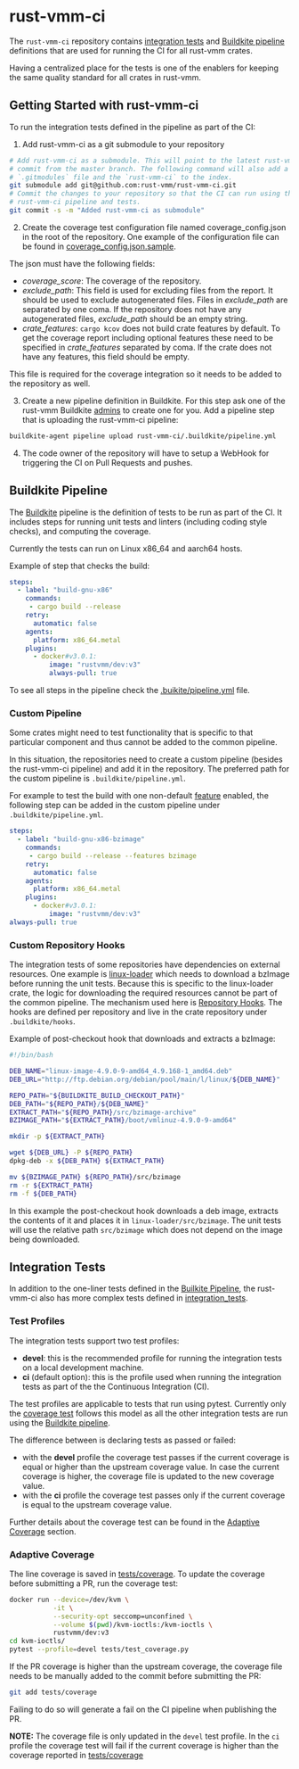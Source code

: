 # rust-vmm-ci

The `rust-vmm-ci` repository contains [integration tests](#integration-tests)
and [Buildkite pipeline](#buildkite-pipeline) definitions that are used for
running the CI for all rust-vmm crates.

Having a centralized place for the tests is one of the enablers for keeping the
same quality standard for all crates in rust-vmm.

## Getting Started with rust-vmm-ci

To run the integration tests defined in the pipeline as part of the CI:

1. Add rust-vmm-ci as a git submodule to your repository

```bash
# Add rust-vmm-ci as a submodule. This will point to the latest rust-vmm-ci
# commit from the master branch. The following command will also add a
# `.gitmodules` file and the `rust-vmm-ci` to the index.
git submodule add git@github.com:rust-vmm/rust-vmm-ci.git
# Commit the changes to your repository so that the CI can run using the
# rust-vmm-ci pipeline and tests.
git commit -s -m "Added rust-vmm-ci as submodule"
```

2. Create the coverage test configuration file named coverage_config.json in
the root of the repository. One example of the configuration file can be found
in [coverage_config.json.sample](coverage_config.json.sample).

The json must have the following fields:
- *coverage_score*: The coverage of the repository.
- *exclude_path*: This field is used for excluding files from the report. It
  should be used to exclude autogenerated files. Files in *exclude_path* are
  separated by one coma. If the repository does not have any autogenerated
  files, *exclude_path* should be an empty string.
- *crate_features*: `cargo kcov` does not build crate features by default. To
  get the coverage report including optional features these need to be
  specified in *crate_features* separated by coma. If the crate does not have
  any features, this field should be empty.

This file is required for the coverage integration so it needs to be added
to the repository as well.

3. Create a new pipeline definition in Buildkite. For this step ask one of the
rust-vmm Buildkite [admins](CODEOWNERS) to create one for you. Add a pipeline
step that is uploading the rust-vmm-ci pipeline:

```bash
buildkite-agent pipeline upload rust-vmm-ci/.buildkite/pipeline.yml
```

4. The code owner of the repository will have to setup a WebHook for triggering
the CI on Pull Requests and pushes.

## Buildkite Pipeline

The [Buildkite](https://buildkite.com) pipeline is the definition of tests to
be run as part of the CI. It includes steps for running unit tests and linters
(including coding style checks), and computing the coverage.

 Currently the tests can run on Linux x86_64 and aarch64 hosts.

Example of step that checks the build:

```yaml
steps:
  - label: "build-gnu-x86"
    commands:
     - cargo build --release
    retry:
      automatic: false
    agents:
      platform: x86_64.metal
    plugins:
      - docker#v3.0.1:
          image: "rustvmm/dev:v3"
          always-pull: true
```

To see all steps in the pipeline check the
[.buikite/pipeline.yml](.buildkite/pipeline.yml) file.

### Custom Pipeline

Some crates might need to test functionality that is specific to that
particular component and thus cannot be added to the common pipeline.

In this situation, the repositories need to create a custom pipeline (besides
the rust-vmm-ci pipeline) and add it in the repository. The preferred path for
the custom pipeline is `.buildkite/pipeline.yml`.

For example to test the build with one non-default
[feature](https://doc.rust-lang.org/1.19.0/book/first-edition/conditional-compilation.html)
enabled, the following step can be added in the custom pipeline under
`.buildkite/pipeline.yml`.

```yaml
steps:
  - label: "build-gnu-x86-bzimage"
    commands:
     - cargo build --release --features bzimage
    retry:
      automatic: false
    agents:
      platform: x86_64.metal
    plugins:
      - docker#v3.0.1:
          image: "rustvmm/dev:v3"
always-pull: true
```

### Custom Repository Hooks

The integration tests of some repositories have dependencies on external
resources. One example is
[linux-loader](https://github.com/rust-vmm/linux-loader/) which needs to
download a bzImage before running the unit tests. Because this is specific
to the linux-loader crate, the logic for downloading the required resources
cannot be part of the common pipeline. The mechanism used here is
[Repository Hooks](https://buildkite.com/docs/agent/v3/hooks#repository-hooks).
The hooks are defined per repository and live in the crate repository under
`.buildkite/hooks`.

Example of post-checkout hook that downloads and extracts a bzImage:

```bash
#!/bin/bash

DEB_NAME="linux-image-4.9.0-9-amd64_4.9.168-1_amd64.deb"
DEB_URL="http://ftp.debian.org/debian/pool/main/l/linux/${DEB_NAME}"

REPO_PATH="${BUILDKITE_BUILD_CHECKOUT_PATH}"
DEB_PATH="${REPO_PATH}/${DEB_NAME}"
EXTRACT_PATH="${REPO_PATH}/src/bzimage-archive"
BZIMAGE_PATH="${EXTRACT_PATH}/boot/vmlinuz-4.9.0-9-amd64"

mkdir -p ${EXTRACT_PATH}

wget ${DEB_URL} -P ${REPO_PATH}
dpkg-deb -x ${DEB_PATH} ${EXTRACT_PATH}

mv ${BZIMAGE_PATH} ${REPO_PATH}/src/bzimage
rm -r ${EXTRACT_PATH}
rm -f ${DEB_PATH}
```

In this example the post-checkout hook downloads a deb image, extracts the
contents of it and places it in `linux-loader/src/bzimage`. The unit tests
will use the relative path `src/bzimage` which does not depend on the image
being downloaded.

## Integration Tests

In addition to the one-liner tests defined in the
[Builkite Pipeline](#buildkite-pipeline), the rust-vmm-ci also has more
complex tests defined in [integration_tests](integration_tests).

### Test Profiles

The integration tests support two test profiles:
- **devel**: this is the recommended profile for running the integration tests
  on a local development machine.
- **ci** (default option): this is the profile used when running the
  integration tests as part of the the Continuous Integration (CI).

The test profiles are applicable to tests that run using pytest. Currently only
the [coverage test](tests/test_coverage.py) follows this model as all the other
integration tests are run using the
[Buildkite pipeline](https://buildkite.com/rust-vmm/kvm-ioctls-ci).

The difference between is declaring tests as passed or failed:
- with the **devel** profile the coverage test passes if the current coverage
  is equal or higher than the upstream coverage value. In case the current
  coverage is higher, the coverage file is updated to the new coverage value.
- with the **ci** profile the coverage test passes only if the current coverage
  is equal to the upstream coverage value.

Further details about the coverage test can be found in the
[Adaptive Coverage](#adaptive-coverage) section.

### Adaptive Coverage

The line coverage is saved in [tests/coverage](tests/coverage). To update the
coverage before submitting a PR, run the coverage test:

```bash
docker run --device=/dev/kvm \
           -it \
           --security-opt seccomp=unconfined \
           --volume $(pwd)/kvm-ioctls:/kvm-ioctls \
           rustvmm/dev:v3
cd kvm-ioctls/
pytest --profile=devel tests/test_coverage.py
```

If the PR coverage is higher than the upstream coverage, the coverage file
needs to be manually added to the commit before submitting the PR:

```bash
git add tests/coverage
```

Failing to do so will generate a fail on the CI pipeline when publishing the
PR.

**NOTE:** The coverage file is only updated in the `devel` test profile. In
the `ci` profile the coverage test will fail if the current coverage is higher
than the coverage reported in [tests/coverage](tests/coverage)

